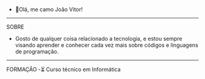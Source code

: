 - 👋Olá, me camo João Vitor!
----------------------------------------
SOBRE
- Gosto de qualquer coisa relacionado a tecnologia, e estou sempre visando
  aprender e conhecer cada vez mais sobre códigos e linguagens de programação.
----------------------------------------
FORMAÇÂO
-⏳ Curso técnico em Informática


<!---
joaosoaresm/joaosoaresm is a ✨ special ✨ repository because its `README.md` (this file) appears on your GitHub profile.
You can click the Preview link to take a look at your changes.
--->
